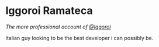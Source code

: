 # Iggoroi Ramateca
*The more professional account of [@Iggoroi](http://github.com/iggoroi)*
  
Italian guy looking to be the best developer i can possibly be.  
